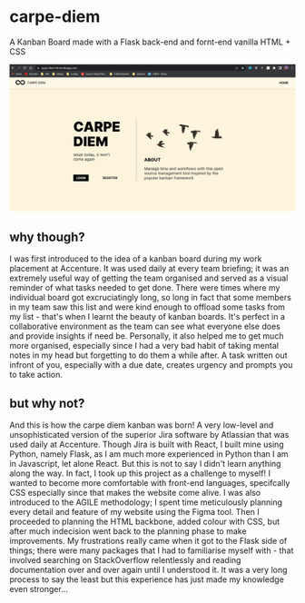# carpe-diem
A Kanban Board made with a Flask back-end and fornt-end vanilla HTML + CSS

![Carpe Diem App Demo](carpediem-appdemo.gif)

## why though?
I was first introduced to the idea of a kanban board during my work placement at Accenture. It was used daily at every team briefing; it was an extremely useful way of getting the team organised and served as a visual reminder of what tasks needed to get done. There were times where my individual board got excruciatingly long, so long in fact that some members in my team saw this list and were kind enough to offload some tasks from my list - that's when I learnt the beauty of kanban boards. It's perfect in a collaborative environment as the team can see what everyone else does and provide insights if need be. Personally, it also helped me to get much more organised, especially since I had a very bad habit of taking mental notes in my head but forgetting to do them a while after. A task written out infront of you, especially with a due date, creates urgency and prompts you to take action.

## but why not?
And this is how the carpe diem kanban was born! A very low-level and unsophisticated version of the superior Jira software by Atlassian that was used daily at Accenture. Though Jira is built with React, I built mine using Python, namely Flask, as I am much more experienced in Python than I am in Javascript, let alone React. But this is not to say I didn't learn anything along the way. In fact, I took up this project as a challenge to myself! I wanted to become more comfortable with front-end languages, specifcally CSS especially since that makes the website come alive. I was also introduced to the AGILE methodology; I spent time meticulously planning every detail and feature of my website using the Figma tool. Then I proceeded to planning the HTML backbone, added colour with CSS, but after much indecision went back to the planning phase to make improvements. My frustrations really came when it got to the Flask side of things; there were many packages that I had to familiarise myself with - that involved searching on StackOverflow relentlessly and reading documentation over and over again until I understood it. It was a very long process to say the least but this experience has just made my knowledge even stronger...
